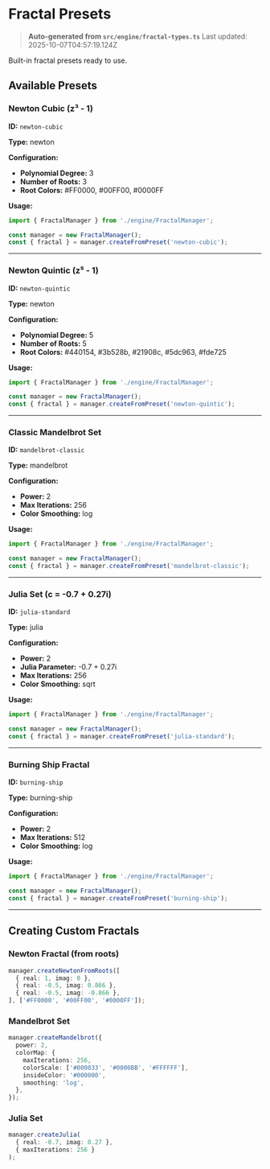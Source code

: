 # Fractal Presets

> **Auto-generated from `src/engine/fractal-types.ts`**
> Last updated: 2025-10-07T04:57:19.124Z

Built-in fractal presets ready to use.

## Available Presets

### Newton Cubic (z³ - 1)

**ID:** `newton-cubic`

**Type:** newton

**Configuration:**

- **Polynomial Degree:** 3
- **Number of Roots:** 3
- **Root Colors:** #FF0000, #00FF00, #0000FF

**Usage:**

```typescript
import { FractalManager } from './engine/FractalManager';

const manager = new FractalManager();
const { fractal } = manager.createFromPreset('newton-cubic');
```

---

### Newton Quintic (z⁵ - 1)

**ID:** `newton-quintic`

**Type:** newton

**Configuration:**

- **Polynomial Degree:** 5
- **Number of Roots:** 5
- **Root Colors:** #440154, #3b528b, #21908c, #5dc963, #fde725

**Usage:**

```typescript
import { FractalManager } from './engine/FractalManager';

const manager = new FractalManager();
const { fractal } = manager.createFromPreset('newton-quintic');
```

---

### Classic Mandelbrot Set

**ID:** `mandelbrot-classic`

**Type:** mandelbrot

**Configuration:**

- **Power:** 2
- **Max Iterations:** 256
- **Color Smoothing:** log

**Usage:**

```typescript
import { FractalManager } from './engine/FractalManager';

const manager = new FractalManager();
const { fractal } = manager.createFromPreset('mandelbrot-classic');
```

---

### Julia Set (c = -0.7 + 0.27i)

**ID:** `julia-standard`

**Type:** julia

**Configuration:**

- **Power:** 2
- **Julia Parameter:** -0.7 + 0.27i
- **Max Iterations:** 256
- **Color Smoothing:** sqrt

**Usage:**

```typescript
import { FractalManager } from './engine/FractalManager';

const manager = new FractalManager();
const { fractal } = manager.createFromPreset('julia-standard');
```

---

### Burning Ship Fractal

**ID:** `burning-ship`

**Type:** burning-ship

**Configuration:**

- **Power:** 2
- **Max Iterations:** 512
- **Color Smoothing:** log

**Usage:**

```typescript
import { FractalManager } from './engine/FractalManager';

const manager = new FractalManager();
const { fractal } = manager.createFromPreset('burning-ship');
```

---

## Creating Custom Fractals

### Newton Fractal (from roots)

```typescript
manager.createNewtonFromRoots([
  { real: 1, imag: 0 },
  { real: -0.5, imag: 0.866 },
  { real: -0.5, imag: -0.866 },
], ['#FF0000', '#00FF00', '#0000FF']);
```

### Mandelbrot Set

```typescript
manager.createMandelbrot({
  power: 2,
  colorMap: {
    maxIterations: 256,
    colorScale: ['#000033', '#0000BB', '#FFFFFF'],
    insideColor: '#000000',
    smoothing: 'log',
  },
});
```

### Julia Set

```typescript
manager.createJulia(
  { real: -0.7, imag: 0.27 },
  { maxIterations: 256 }
);
```
